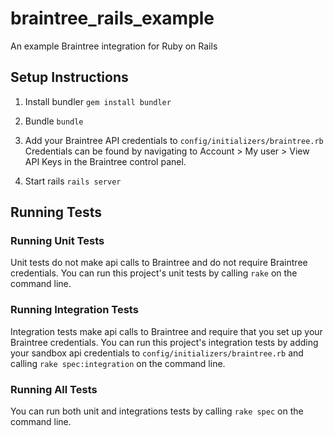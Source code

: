 # braintree_rails_example
An example Braintree integration for Ruby on Rails

## Setup Instructions

1. Install bundler
   `gem install bundler`

2. Bundle
  `bundle`

3. Add your Braintree API credentials to `config/initializers/braintree.rb`
   Credentials can be found by navigating to Account > My user > View API Keys in the Braintree control panel.

4. Start rails
   `rails server`

## Running Tests

### Running Unit Tests

Unit tests do not make api calls to Braintree and do not require Braintree credentials. You can run this project's unit tests by
calling `rake` on the command line.

### Running Integration Tests

Integration tests make api calls to Braintree and require that you set up your Braintree credentials. You can run this project's integration tests by adding your sandbox api credentials to `config/initializers/braintree.rb` and calling `rake spec:integration` on the command line.

### Running All Tests

You can run both unit and integrations tests by calling `rake spec` on the command line.
